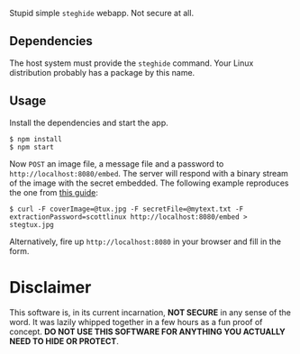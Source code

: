 Stupid simple `steghide` webapp. Not secure at all.

Dependencies
---

The host system must provide the `steghide` command. Your Linux distribution
probably has a package by this name.


Usage
---

Install the dependencies and start the app.

    $ npm install
    $ npm start

Now `POST` an image file, a message file and a password to
`http://localhost:8080/embed`. The server will respond with a binary stream
of the image with the secret embedded. The following example reproduces the
one from [this guide][scottlinux]:

    $ curl -F coverImage=@tux.jpg -F secretFile=@mytext.txt -F extractionPassword=scottlinux http://localhost:8080/embed > stegtux.jpg

Alternatively, fire up `http://localhost:8080` in your browser and fill in the form.

 [scottlinux]: https://scottlinux.com/2014/08/12/steganography-in-linux-from-the-command-line/


Disclaimer
===

This software is, in its current incarnation, **NOT SECURE** in any sense of
the word. It was lazily whipped together in a few hours as a fun proof of
concept. **DO NOT USE THIS SOFTWARE FOR ANYTHING YOU ACTUALLY NEED TO HIDE OR
PROTECT**.
